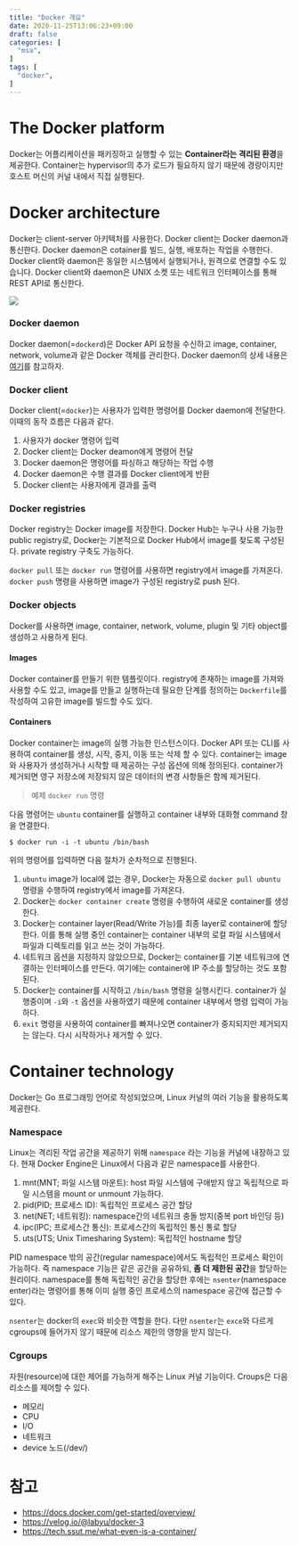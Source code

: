 ```yaml
---
title: "Docker 개요"
date: 2020-11-25T13:06:23+09:00
draft: false
categories: [  
  "msa",
]
tags: [
  "docker",
]
---
```


# The Docker platform

Docker는 어플리케이션을 패키징하고 실행할 수 있는 **Container라는 격리된 환경**을 제공한다. Container는 hypervisor의 추가 로드가 필요하지 않기 때문에 경량이지만 호스트 머신의 커널 내에서 직접 실행된다. 

# Docker architecture

Docker는 client-server 아키텍처를 사용한다. Docker client는 Docker daemon과 통신한다. Docker daemon은 cotainer를 빌드, 실행, 배포하는 작업을 수행한다. Docker client와 daemon은 동일한 시스템에서 실행되거나, 원격으로 연결할 수도 있습니다. Docker client와 daemon은 UNIX 소켓 또는 네트워크 인터페이스를 통해 REST API로 통신한다.

![](/images/20201125_docker_overview/architecture.png)

### Docker daemon

Docker daemon(=`dockerd`)은 Docker API 요청을 수신하고 image, container, network, volume과 같은 Docker 객체를 관리한다. Docker daemon의 상세 내용은 [여기](https://velog.io/@labyu/docker-3)를 참고하자.

### Docker client

Docker client(=`docker`)는 사용자가 입력한 명령어를 Docker daemon에 전달한다. 이때의 동작 흐름은 다음과 같다.

1. 사용자가 docker 명령어 입력
2. Docker client는 Docker deamon에게 명령어 전달
3. Docker daemon은 명령어를 파싱하고 해당하는 작업 수행
4. Docker daemon은 수행 결과를 Docker client에게 반환
5. Docker client는 사용자에게 결과를 출력

### Docker registries

Docker registry는 Docker image를 저장한다. Docker Hub는 누구나 사용 가능한 public registry로, Docker는 기본적으로 Docker Hub에서 image를 찾도록 구성된다. private registry 구축도 가능하다.

`docker pull` 또는 `docker run` 명령어를 사용하면 registry에서 image를 가져온다. `docker push` 명령을 사용하면 image가 구성된 registry로 push 된다.

### Docker objects

Docker를 사용하면 image, container, network, volume, plugin 및 기타 object를 생성하고 사용하게 된다.

#### Images

Docker container를 만들기 위한 템플릿이다. registry에 존재하는 image를 가져와 사용할 수도 있고, image를 만들고 실행하는데 필요한 단계를 정의하는 `Dockerfile`를 작성하여 고유한 image를 빌드할 수도 있다.

#### Containers

Docker container는 image의 실행 가능한 인스턴스이다. Docker API 또는 CLI를 사용하여 container를 생성, 시작, 중지, 이동 또는 삭제 할 수 있다. container는 image와 사용자가 생성하거나 시작할 때 제공하는 구성 옵션에 의해 정의된다. container가 제거되면 영구 저장소에 저장되지 않은 데이터의 변경 사항들은 함께 제거된다. 

> 예제 `docker run` 명령

다음 명령어는 `ubuntu` container를 실행하고 container 내부와 대화형 command 창을 연결한다.

```
$ docker run -i -t ubuntu /bin/bash
```

위의 명령어를 입력하면 다음 절차가 순차적으로 진행된다.

1. `ubuntu` image가 local에 없는 경우, Docker는 자동으로 `docker pull ubuntu` 명령을 수행하여 registry에서 image를 가져온다.
2. Docker는 `docker container create` 명령을 수행하여 새로운 container를 생성한다.
3. Docker는 container layer(Read/Write 가능)를 최종 layer로 container에 할당한다. 이를 통해 실행 중인 container는 container 내부의 로컬 파일 시스템에서 파일과 디렉토리를 읽고 쓰는 것이 가능하다.
4. 네트워크 옵션을 지정하지 않았으므로, Docker는 container를 기본 네트워크에 연결하는 인터페이스를 만든다. 여기에는 container에 IP 주소를 할당하는 것도 포함된다.
5. Docker는 container를 시작하고 `/bin/bash` 명령을 실행시킨다. container가 실행중이며 `-i`와 `-t` 옵션을 사용하였기 때문에 container 내부에서 명령 입력이 가능하다.
6. `exit` 명령을 사용하여 container를 빠져나오면 container가 중지되지만 제거되지는 않는다. 다시 시작하거나 제거할 수 있다.

# Container technology

Docker는 Go 프로그래밍 언어로 작성되었으며, Linux 커널의 여러 기능을 활용하도록 제공한다.

### Namespace

Linux는 격리된 작업 공간을 제공하기 위해 `namespace` 라는 기능을 커널에 내장하고 있다. 현재 Docker Engine은 Linux에서 다음과 같은 namespace를 사용한다.

1. mnt(MNT; 파일 시스템 마운트): host 파일 시스템에 구애받지 않고 독립적으로 파일 시스템을 mount or unmount 가능하다. 
2. pid(PID; 프로세스 ID): 독립적인 프로세스 공간 할당
3. net(NET; 네트워킹): namespace간의 네트워크 충돌 방지(중복 port 바인딩 등)
4. ipc(IPC; 프로세스간 통신): 프로세스간의 독립적인 통신 통로 할당
5. uts(UTS; Unix Timesharing System): 독립적인 hostname 할당

PID namespace 밖의 공간(regular namespace)에서도 독립적인 프로세스 확인이 가능하다. 즉 namespace 기능은 같은 공간을 공유하되, **좀 더 제한된 공간**을 할당하는 원리이다. namespace를 통해 독립적인 공간을 할당한 후에는 `nsenter`(namespace enter)라는 명령어를 통해 이미 실행 중인 프로세스의 namespace 공간에 접근할 수 있다.

`nsenter`는 docker의 `exec`와 비슷한 역할을 한다. 다만 `nsenter`는 `exce`와 다르게 cgroups에 들어가지 않기 때문에 리소스 제한의 영향을 받지 않는다.

### Cgroups

자원(resource)에 대한 제어를 가능하게 해주는 Linux 커널 기능이다. Croups은 다음 리소스를 제어할 수 있다.

* 메모리
* CPU
* I/O
* 네트워크
* device 노드(/dev/)

# 참고

* https://docs.docker.com/get-started/overview/
* https://velog.io/@labyu/docker-3
* https://tech.ssut.me/what-even-is-a-container/